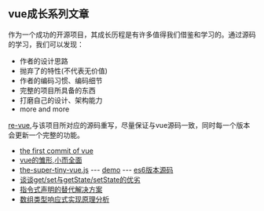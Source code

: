 ## vue成长系列文章

作为一个成功的开源项目，其成长历程是有许多值得我们借鉴和学习的。通过源码的学习，我们可以发现：

* 作者的设计思路
* 抛弃了的特性(不代表无价值)
* 作者的编码习惯、编码细节
* 完整的项目所具备的东西
* 打磨自己的设计、架构能力
* more and more

[re-vue](https://github.com/xiaofuzi/re-vue),与该项目所对应的源码重写，尽量保证与vue源码一致，同时每一个版本会更新一个完整的功能。

* [the first commit of vue](./doc/the-first-commit-of-vue.md)   
* [vue的雏形,小而全面](./doc/an-simple-vue.md)
* [the-super-tiny-vue.js](./src/the-super-tiny-vue.js) --- [demo](http://yangxiaofu.com/deep-in-vue/src/the-super-tiny-vue.html) --- [es6版本源码](https://github.com/xiaofuzi/re-vue)
* [谈谈get/set与getState/setState的优劣](https://github.com/xiaofuzi/deep-in-vue/issues/3)
* [指令式声明的替代解决方案](https://github.com/xiaofuzi/deep-in-vue/issues/4)
* [数组类型响应式实现原理分析](https://github.com/xiaofuzi/deep-in-vue/issues/5)
